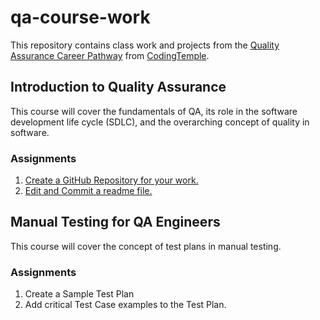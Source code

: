 # qa-course-work
This repository contains class work and projects from the [Quality Assurance Career Pathway](https://codingtemple.disco.co/p/quality-assurance-1y4z4/dashboard) from [CodingTemple](https://codingtemple.disco.co/home).

## Introduction to Quality Assurance
This course will cover the fundamentals of QA, its role in the software development life cycle (SDLC), and the overarching concept of quality in software.
### Assignments
1. [Create a GitHub Repository for your work.](https://github.com/sjcswank/qa-course-work/)
2. [Edit and Commit a readme file.]()

## Manual Testing for QA Engineers
This course will cover the concept of test plans in manual testing.
### Assignments
1. Create a Sample Test Plan
2. Add critical Test Case examples to the Test Plan.

